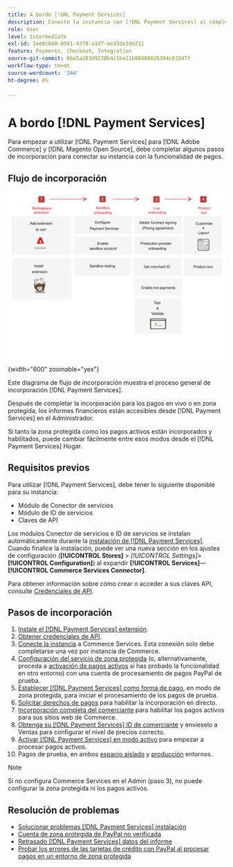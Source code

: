 ```yaml
---
title: A bordo [!DNL Payment Services]
description: Conecte la instancia con [!DNL Payment Services] al completar algunos pasos de incorporación.
role: User
level: Intermediate
exl-id: 1ee8c660-0941-4378-a1d7-ae45de3de211
feature: Payments, Checkout, Integration
source-git-commit: 6ba5a283d9138b4c1be11b80486826304c63247f
workflow-type: tm+mt
source-wordcount: '344'
ht-degree: 0%

---
```


# A bordo [!DNL Payment Services]

Para empezar a utilizar [!DNL Payment Services] para [!DNL Adobe Commerce] y [!DNL Magento Open Source], debe completar algunos pasos de incorporación para conectar su instancia con la funcionalidad de pagos.

## Flujo de incorporación

![Flujo de incorporación](assets/onboarding-diagram.svg){width="600" zoomable="yes"}

Este diagrama de flujo de incorporación muestra el proceso general de incorporación [!DNL Payment Services].

Después de completar la incorporación para los pagos en vivo o en zona protegida, los informes financieros están accesibles desde [!DNL Payment Services] en el Administrador.

Si tanto la zona protegida como los pagos activos están incorporados y habilitados, puede cambiar fácilmente entre esos modos desde el [!DNL Payment Services] Hogar.

## Requisitos previos

Para utilizar [!DNL Payment Services], debe tener lo siguiente disponible para su instancia:

* Módulo de Conector de servicios
* Módulo de ID de servicios
* Claves de API

Los módulos Conector de servicios e ID de servicios se instalan automáticamente durante la [instalación de [!DNL Payment Services]](install.md). Cuando finalice la instalación, puede ver una nueva sección en los ajustes de configuración (**[!UICONTROL Stores]** > _[!UICONTROL Settings]_>**[!UICONTROL Configuration]**) al expandir **[!UICONTROL Services]**—**[!UICONTROL Commerce Services Connector]**.

Para obtener información sobre cómo crear o acceder a sus claves API, consulte [Credenciales de API](#obtain-api-credentials).

## Pasos de incorporación

1. [Instale el [!DNL Payment Services] extensión](install.md#get-payment-services).
1. [Obtener credenciales de API](connect.md#obtain-api-credentials).
1. [Conecte la instancia](connect.md#configure-commerce-services) a Commerce Services. Esta conexión solo debe completarse una vez por instancia de Commerce.
1. [Configuración del servicio de zona protegida](sandbox.md#enable-sandbox-testing) (o, alternativamente, proceda a [activación de pagos activos](sandbox.md#enable-live-payments) si has probado la funcionalidad en otro entorno) con una cuenta de procesamiento de pagos PayPal de prueba.
1. [Establecer [!DNL Payment Services] como forma de pago](production.md#set-payment-services-as-payment-method), en modo de zona protegida, para iniciar el procesamiento de los pagos de prueba.
1. [Solicitar derechos de pagos](production.md#request-payments-entitlement-from-adobe) para habilitar la incorporación en directo.
1. [Incorporación completa del comerciante](production.md#complete-merchant-onboarding) para habilitar los pagos activos para sus sitios web de Commerce.
1. [Obtenga su [!DNL Payment Services] ID de comerciante](production.md#configure-pricing-tier) y envíeselo a Ventas para configurar el nivel de precios correcto.
1. [Activar [!DNL Payment Services] en modo activo](production.md#enable-live-payments) para empezar a procesar pagos activos.
1. Pagos de prueba, en ambos [espacio aislado](sandbox.md#test-in-sandbox-environment) y [producción](production.md#test-in-production) entornos.

>[!NOTE]
>
>Si no configura Commerce Services en el Admin (paso 3), no puede configurar la zona protegida ni los pagos activos.

## Resolución de problemas

* [Solucionar problemas [!DNL Payment Services] instalación](https://experienceleague.adobe.com/docs/commerce-knowledge-base/kb/troubleshooting/payments/payservices-install.html?lang=en)
* [Cuenta de zona protegida de PayPal no verificada](https://experienceleague.adobe.com/docs/commerce-knowledge-base/kb/troubleshooting/payments/payservices-paypal-acct.html)
* [Retrasado [!DNL Payment Services] datos del informe](https://experienceleague.adobe.com/docs/commerce-knowledge-base/kb/troubleshooting/payments/payservices-report-info-delayed.html)
* [Probar los errores de las tarjetas de crédito con PayPal al procesar pagos en un entorno de zona protegida](https://experienceleague.adobe.com/docs/commerce-knowledge-base/kb/troubleshooting/payments/payservices-cc-sandbox-failure.html?lang=en)
